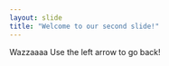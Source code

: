 ```yaml
---
layout: slide
title: "Welcome to our second slide!"
---
```

Wazzaaaa
Use the left arrow to go back!
